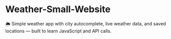 # Weather-Small-Website
🌦️ Simple weather app with city autocomplete, live weather data, and saved locations — built to learn JavaScript and API calls.
